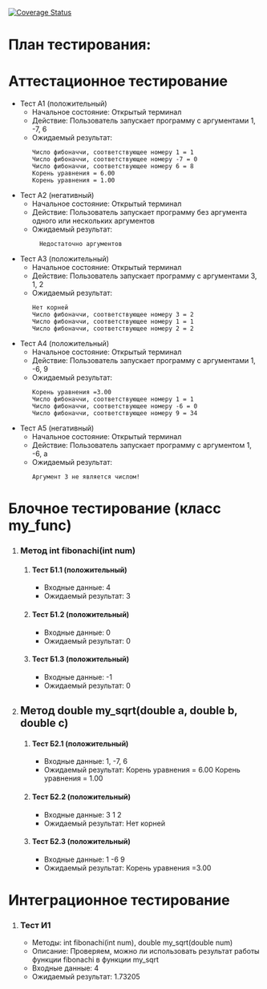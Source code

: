 [![Coverage Status](https://coveralls.io/repos/github/juicissKa/ctest/badge.svg?branch=main)](https://coveralls.io/github/juicissKa/ctest?branch=main)
# План тестирования:

# Аттестационное тестирование
  - Тест А1 (положительный)
    - Начальное состояние: Открытый терминал
    - Действие: Пользователь запускает программу с аргументами 1, -7, 6
    - Ожидаемый результат:
        ```            
      	Число фибоначчи, соответствующее номеру 1 = 1
        Число фибоначчи, соответствующее номеру -7 = 0
        Число фибоначчи, соответствующее номеру 6 = 8
        Корень уравнения = 6.00
        Корень уравнения = 1.00
        ```               
  - Тест А2 (негативный)
    - Начальное состояние: Открытый терминал
    - Действие: Пользователь запускает программу без аргумента одного или нескольких аргументов
    - Ожидаемый результат: 
      ```                  
     	Недостаточно аргументов
      ```                         
  - Тест А3 (положительный)
    - Начальное состояние: Открытый терминал
    - Действие: Пользователь запускает программу с аргументами 3, 1, 2
    - Ожидаемый результат: 
        ```                     
      	Нет корней
        Число фибоначчи, соответствующее номеру 3 = 2
        Число фибоначчи, соответствующее номеру 1 = 1
        Число фибоначчи, соответствующее номеру 2 = 2
        ```                      
  - Тест А4 (положительный)
    - Начальное состояние: Открытый терминал
    - Действие: Пользователь запускает программу с аргументами 1, -6, 9
    - Ожидаемый результат: 
        ```                           
      	Корень уравнения =3.00
        Число фибоначчи, соответствующее номеру 1 = 1
        Число фибоначчи, соответствующее номеру -6 = 0
        Число фибоначчи, соответствующее номеру 9 = 34
        ```                           
  - Тест А5 (негативный)
    - Начальное состояние: Открытый терминал
    - Действие: Пользователь запускает программу с аргументом 1, -6, a
    - Ожидаемый результат: 
        ```                            
      	Аргумент 3 не является числом!
        ```                     

# Блочное тестирование (класс my_func)
<ol>
  <li>
    <h3>Метод int fibonachi(int num)</h3>
    <ol>
    	<li>
    	  <h4>Тест Б1.1 (положительный)</h4>
    	  <ul>
    	    <li>Входные данные: 4</li>
    	    <li>Ожидаемый результат: 3</li>
    	  </ul>
    	</li>
    	<li>
    	  <h4>Тест Б1.2 (положительный)</h4>
    	  <ul>
    	    <li>Входные данные: 0</li>
    	    <li>Ожидаемый результат: 0</li>
    	  </ul>
    	</li>
    	<li>
    	  <h4>Тест Б1.3 (положительный)</h4>
    	  <ul>
    	    <li>Входные данные: -1</li>
    	    <li>Ожидаемый результат: 0</li>
    	  </ul>
    	</li>
    </ol>
  </li>
    <li>
    <h2>Метод double my_sqrt(double a, double b, double c)</h2>
    <ol>
    	<li>
    	  <h4>Тест Б2.1 (положительный)</h4>
    	  <ul>
    	    <li>Входные данные: 1, -7, 6</li>
    	    <li>Ожидаемый результат: Корень уравнения = 6.00
                                  Корень уравнения = 1.00</li>
    	  </ul>
    	</li>
    	<li>
    	  <h4>Тест Б2.2 (положительный)</h4>
    	  <ul>
    	    <li>Входные данные: 3 1 2</li>
    	    <li>Ожидаемый результат: Нет корней</li>
    	  </ul>
    	</li>
    	<li>
    	  <h4>Тест Б2.3 (положительный)</h4>
    	  <ul>
    	    <li>Входные данные: 1 -6 9</li>
    	    <li>
            Ожидаемый результат: Корень уравнения =3.00  
          </li>
    	  </ul>
    	</li>
    </ol>
  </li>
</ol>

# Интеграционное тестирование
<ol>
  <li>
    <h3>Тест И1</h3>
    <ul>
      <li>Методы: int fibonachi(int num), double my_sqrt(double num)</li>
      <li>Описание: Проверяем, можно ли использовать результат работы функции fibonachi в функции my_sqrt</li>
      <li>Входные данные: 4</li>
      <li>Ожидаемый результат: 1.73205</li>
    </ul>	
  </li>
  
</ol>


